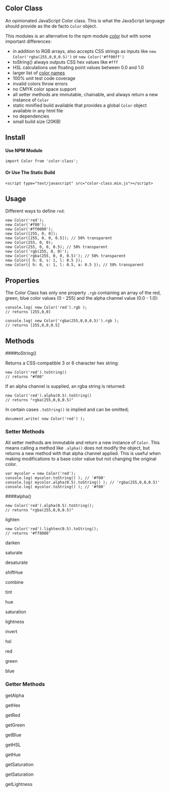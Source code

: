 Color Class
-----------

An opinionated JavaScript Color class.  This is what the JavaScript language should provide as the de facto `Color` object.

This modules is an alternative to the npm module [color](https://www.npmjs.com/package/color) but with some important differences:

- in addition to RGB arrays, also accepts CSS strings as inputs like `new Color('rgba(255,0,0,0.5)')` or `new Color('#ff00ff')`
- toString() always outputs CSS hex values like `#fff`
- HSL calculations use floating point values between 0.0 and 1.0
- larger list of [color names]()
- 100% unit test code coverage
- invalid colors throw errors
- no CMYK color space support
- all setter methods are immutable, chainable, and always return a new instance of `Color`
- static minified build available that provides a global `Color` object available in any html file
- no dependencies
- small build size (20KB)

## Install

#### Use NPM Module

```
import Color from 'color-class';
```

#### Or Use The Static Build

```
<script type="text/javascript" src="color-class.min.js"></script>
```

## Usage

Different ways to define `red`:

```
new Color('red');
new Color('#f00');
new Color('#ff0000');
new Color([255, 0, 0]);
new Color([255, 0, 0, 0.5]); // 50% transparent
new Color(255, 0, 0);
new Color(255, 0, 0, 0.5); // 50% transparent
new Color('rgb(255, 0, 0)');
new Color('rgba(255, 0, 0, 0.5)'); // 50% transparent
new Color({ h: 0, s: 1, l: 0.5 });
new Color({ h: 0, s: 1, l: 0.5, a: 0.5 }); // 50% transparent
```

## Properties

The Color Class has only one property `.rgb` containing an array of the red, green, blue color values (0 - 255) and the alpha channel value (0.0 - 1.0):

```
console.log( new Color('red').rgb );
// returns [255,0,0]
```

```
console.log( new Color('rgba(255,0,0,0.5)').rgb );
// returns [255,0,0,0.5]
```

## Methods

####toString()

Returns a CSS-compatible 3 or 6 character hex string:

```
new Color('red').toString()
// returns "#f00"
```

If an alpha channel is supplied, an rgba string is returned:

```
new Color('red').alpha(0.5).toString()
// returns "rgba(255,0,0,0.5)"
```


In certain cases `.toString()` is implied and can be omitted;

```
document.write( new Color('red') );
```

### Setter Methods

All setter methods are immutable and return a new instance of `Color`.  This means calling a method like `.alpha()` does not modify the object, but returns a new method with that alpha channel applied.  This is useful when making modifications to a base color value but not changing the original color.

```
var mycolor = new Color('red');
console.log( mycolor.toString() ); // '#f00'
console.log( mycolor.alpha(0.5).toString() ); // 'rgba(255,0,0,0.5)'
console.log( mycolor.toString() ); // '#f00'
```

####alpha()

```
new Color('red').alpha(0.5).toString();
// returns "rgba(255,0,0,0.5)"
```

lighten

```
new Color('red').lighten(0.5).toString();
// returns '#ff8080'
```

darken

saturate

desaturate

shiftHue

combine

tint

hue

saturation

lightness

invert

hsl

red

green

blue

### Getter Methods

getAlpha

getHex

getRed

getGreen

getBlue

getHSL

getHue

getSaturation

getSaturation

getLightness